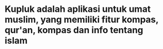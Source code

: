 # Kupluk adalah aplikasi untuk umat muslim, yang memiliki fitur kompas, qur'an, kompas dan info tentang islam
